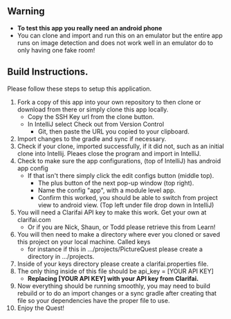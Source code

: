 ## Warning
* **To test this app you really need an android phone**
* You can clone and import and run this on an emulator but the entire app runs on image detection and does not work well in an emulator do to only having one fake room!

## Build Instructions. 

Please follow these steps to setup this application. 
1. Fork a copy of this app into your own repository to then clone or download from there or simply clone this app locally. 
    * Copy the SSH Key url from the clone button.
    * In IntelliJ select Check out from Version Control
         * Git, then paste the URL you copied to your clipboard.
2. Import changes to the gradle and sync if necessary. 
3. Check if your clone, imported successfully, if it did not, such as an initial clone into Intellij. Pleaes close the program and import in IntelliJ.
4. Check to make sure the app configurations, (top of IntelliJ) has android app config
    * If that isn't there simply click the edit configs button (middle top). 
        * The plus button of the next pop-up window (top right). 
        * Name the config "app", with a module level app. 
        * Confirm this worked, you should be able to switch from project view to android view. (Top left under file drop down in IntelliJ)
5. You will need a Clarifai API key to make this work. Get your own at clarifai.com 
    * Or if you are Nick, Shaun, or Todd please retrieve this from Learn! 
6. You will then need to make a directory where ever you cloned or saved this project on your local machine. Called keys
    * for instance if this in .../projects/PictureQuest please create a directory in .../projects.
7. Inside of your keys directory please create a clarifai.properties file. 
8. The only thing inside of this file should be api_key = [YOUR API KEY]
    * **Replacing [YOUR API KEY] with your API key from Clarifai.**
9. Now everything should be running smoothly, you may need to build rebuild or to do an import changes or a sync gradle after creating that file so your dependencies have the proper file to use. 
10. Enjoy the Quest!
